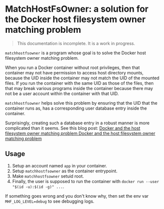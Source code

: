 # MatchHostFsOwner: a solution for the Docker host filesystem owner matching problem

> This documentation is incomplete. It is a work in progress.

`matchhostfsowner` is a program whose goal is to solve the Docker host filesystem owner matching problem.

When you run a Docker container without root privileges, then that container may not have permission to access host directory mounts, because the UID inside the container may not match the UID of the mounted files. If you run the container with the same UID as those of the files, then that may break various programs inside the container because there may not be a user account within the container with that UID.

`matchhostfsowner` helps solve this problem by ensuring that the UID that the container runs as, has a corresponding user database entry inside the container.

Surprisingly, creating such a database entry in a robust manner is more complicated than it seems. See this blog post: [Docker and the host filesystem owner matching problem
Docker and the host filesystem owner matching problem](https://www.joyfulbikeshedding.com/blog/2021-03-15-docker-and-the-host-filesystem-owner-matching-problem.html)

## Usage

 1. Setup an account named `app` in your container.
 2. Setup `matchhostfsowner` as the container entrypoint.
 3. Make `matchhostfsowner` setuid root.
 4. Finally, the user is supposed to run the container with `docker run --user "$(id -u):$(id -g)" ...`.

If something goes wrong and you don't know why, then set the env var `MHF_LOG_LEVEL=debug` to see debugging logs.
